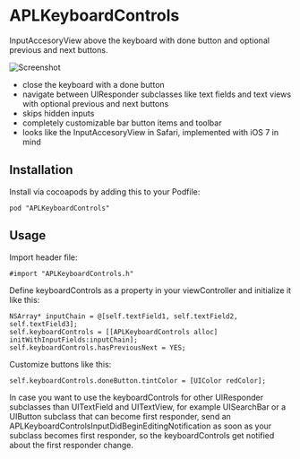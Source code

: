 APLKeyboardControls
=========
InputAccesoryView above the keyboard with done button and optional previous and next buttons.

![Screenshot](screenshot.png "Keyboard Controls")

* close the keyboard with a done button
* navigate between UIResponder subclasses like text fields and text views with optional previous and next buttons
* skips hidden inputs
* completely customizable bar button items and toolbar
* looks like the InputAccesoryView in Safari, implemented with iOS 7 in mind

## Installation
Install via cocoapods by adding this to your Podfile:

	pod "APLKeyboardControls"

## Usage
Import header file:

	#import "APLKeyboardControls.h"
	
Define keyboardControls as a property in your viewController and initialize it like this:
	
	NSArray* inputChain = @[self.textField1, self.textField2, self.textField3];
	self.keyboardControls = [[APLKeyboardControls alloc] initWithInputFields:inputChain];
	self.keyboardControls.hasPreviousNext = YES;

Customize buttons like this:

	self.keyboardControls.doneButton.tintColor = [UIColor redColor];
	
In case you want to use the keyboardControls for other UIResponder subclasses than UITextField and UITextView, for example UISearchBar or a UIButton subclass that can become first responder, send an APLKeyboardControlsInputDidBeginEditingNotification as soon as your subclass becomes first responder, so the keyboardControls get notified about the first responder change.